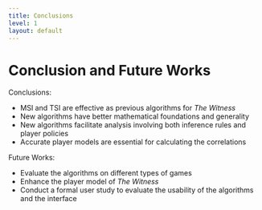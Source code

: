 ```yaml
---
title: Conclusions
level: 1
layout: default
---
```

<!--suppress HtmlUnknownTag -->

# Conclusion and Future Works

<Transform :scale="1.1" origin="top left">
<v-click>

Conclusions:

</v-click>
<v-clicks>

- MSI and TSI are effective as previous algorithms for _The Witness_
- New algorithms have better mathematical foundations and generality
- New algorithms facilitate analysis involving both inference rules and player policies
- Accurate player models are essential for calculating the correlations

</v-clicks>
<v-click>

Future Works:

</v-click>
<v-clicks>

- Evaluate the algorithms on different types of games
- Enhance the player model of _The Witness_
- Conduct a formal user study to evaluate the usability of the algorithms and the interface

</v-clicks>
</Transform>
